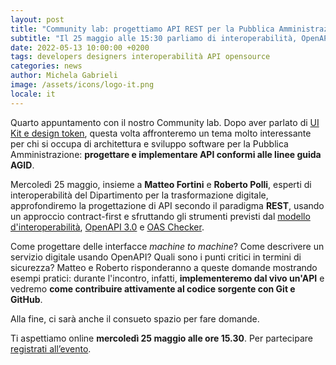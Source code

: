 ```yaml
---
layout: post
title: "Community lab: progettiamo API REST per la Pubblica Amministrazione"
subtitle: "Il 25 maggio alle 15:30 parliamo di interoperabilità, OpenAPI e sicurezza"
date: 2022-05-13 10:00:00 +0200
tags: developers designers interoperabilità API opensource
categories: news
author: Michela Gabrieli
image: /assets/icons/logo-it.png
locale: it
---
```

Quarto appuntamento con il nostro Community lab. Dopo aver parlato di [UI Kit e design token](https://developers.italia.it/it/news/2022/05/03/Community-lab-UI-kit-design-token), questa volta affronteremo un tema molto interessante per chi si occupa di architettura e sviluppo software per la Pubblica Amministrazione: **progettare e implementare API conformi alle linee guida AGID**.

Mercoledì 25 maggio, insieme a **Matteo Fortini** e **Roberto Polli**, esperti di interoperabilità del Dipartimento per la trasformazione digitale, approfondiremo la progettazione di API secondo il paradigma **REST**, usando un approccio contract-first e sfruttando gli strumenti previsti dal [modello d'interoperabilità](http://www.agid.gov.it/it/infrastrutture/sistema-pubblico-connettivita/il-nuovo-modello-interoperabilita), [OpenAPI 3.0](https://swagger.io/specification/) e [OAS Checker](https://italia.github.io/api-oas-checker/).

Come progettare delle interfacce *machine to machine*? Come descrivere un servizio digitale usando OpenAPI? Quali sono i punti critici in termini di sicurezza? Matteo e Roberto risponderanno a queste domande mostrando esempi pratici: durante l'incontro, infatti, **implementeremo dal vivo un'API** e vedremo **come contribuire attivamente al codice sorgente con Git e GitHub**.

Alla fine, ci sarà anche il consueto spazio per fare domande.

Ti aspettiamo online **mercoledì 25 maggio alle ore 15.30**. Per partecipare [registrati all’evento](https://mobilizon.it/events/f3e835a0-3d5c-44a2-949e-b665cdce5aab).
